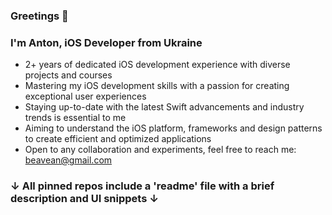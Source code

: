 ### Greetings 🖖
### I'm Anton, iOS Developer from Ukraine 
- 2+ years of dedicated iOS development experience with diverse projects and courses
- Mastering my iOS development skills with a passion for creating exceptional user experiences 
- Staying up-to-date with the latest Swift advancements and industry trends is essential to me
- Aiming to understand the iOS platform, frameworks and design patterns to create efficient and optimized applications
- Open to any collaboration and experiments, feel free to reach me: [beavean@gmail.com](mailto:beavean@gmail.com)

### ↓ All pinned repos include a 'readme' file with a brief description and UI snippets ↓
